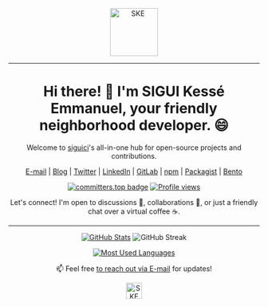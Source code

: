 <div align="center">
  <a href="https://ske.deno.dev" target="__blank" title="Sigui Kessé Emmanuel">
    <img src="https://github.com/siguici/art/blob/HEAD/images/ske.svg" alt="SKE" height="96"/>
  </a>

***

# Hi there! 👋 I'm SIGUI Kessé Emmanuel, your friendly neighborhood developer. 😄

Welcome to [siguici](https://github.com/siguici)'s all-in-one hub for open-source projects and contributions.

[E-mail](mailto:siguici@proton.me)
| [Blog](https://dev.to/siguici)
| [Twitter](https://x.com/intent/follow?screen_name=siguici)
| [LinkedIn](https://linkedin.com/in/siguici)
| [GitLab](https://gitlab.com/siguici)
| [npm](https://npmjs.org/~siguici)
| [Packagist](https://packagist.org/users/siguici)
| [Bento](https://bento.me/siguici)

[![committers.top badge](https://user-badge.committers.top/tunisia/siguici.svg)](https://user-badge.committers.top/tunisia/siguici)
[![Profile views](https://komarev.com/ghpvc/?username=siguici)](https://github.com/siguici)

Let's connect! I'm open to discussions 💬, collaborations 🤝,
or just a friendly chat over a virtual coffee ☕️.

***

[![GitHub Stats](https://github-readme-stats.vercel.app/api?username=siguici&count_private=true&show_icons=true&include_all_commits=true&theme=tokyonight)](https://github.com/siguici)
![GitHub Streak](https://github-readme-streak-stats.herokuapp.com/?user=siguici&card_width=default&theme=tokyonight)

[![Most Used Languages](https://github-readme-stats.vercel.app/api/top-langs/?username=siguici&hide_border=true&layout=donut-vertical&langs_count=10&theme=tokyonight)](https://github.com/siguici)

📫 Feel free [to reach out via E-mail](mailto:siguici@proton.me) for updates!

<a href="https://ske.deno.dev" target="__blank" title="Sigui Kessé Emmanuel">
    <img src="https://github.com/siguici/art/blob/HEAD/images/ske-armored.svg" alt="SKE" height="32"/>
</a>
</div>

<!--
- 🔭 I’m currently working on ...
- 🌱 I’m currently learning ...
- 👯 I’m looking to collaborate on ...
- 🤔 I’m looking for help with ...
- 💬 Ask me about ...
- 📫 How to reach me: ...
- 😄 Pronouns: ...
- ⚡ Fun fact: ...
-->
